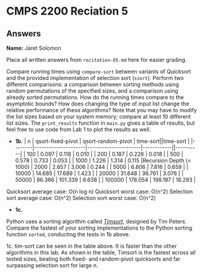 # CMPS 2200 Reciation 5
## Answers

**Name:** Jaret Solomon


Place all written answers from `recitation-05.md` here for easier grading.


Compare running times using `compare-sort` between variants of
Quicksort and the
provided implementation of selection sort (`ssort`). Perform two
different comparisons: a comparison between sorting methods using
random permutations of the specified sizes, and a comparison using
already sorted permutations. How do the running times compare to the
asymptotic bounds? How does changing the type of input list change the
relative performance of these algorithms? Note that you may have to
modify the list sizes based on your system memory; compare at least 10
different list sizes. The `print_results` function in `main.py` gives
a table of results, but feel free to use code from Lab 1 to plot
the results as well. 




- **1b.**
|      n |   qsort-fixed-pivot |   qsort-random-pivot |   time-sort||time-sort |
|--------|---------------------|----------------------|------------||----------|
|    100 |               0.097 |                0.118 |      0.010 |
|    200 |               0.187 |                0.226 |      0.018 |
|    500 |               0.578 |                0.733 |      0.053 |
|   1000 |               1.226 |                1.314 |      0.115 |Recursion Depth (< 1000)
|   2000 |               2.657 |                3.006 |      0.244 |
|   5000 |               6.806 |                7.816 |      0.659 |
|  10000 |              14.685 |               17.689 |      1.423 |
|  20000 |              31.648 |               36.761 |      3.076 |
|  50000 |              86.366 |              101.339 |      8.638 |
| 100000 |             178.054 |              198.197 |     18.293 |


Quicksort average case: O(n log n) 
Quicksort worst case: O(n^2)
Selection sort average case: O(n^2)
Selection sort worst case: O(n^2)


- **1c.**


Python uses a sorting algorithm called [*Timsort*](https://en.wikipedia.org/wiki/Timsort), designed by Tim Peters. Compare the fastest of your sorting implementations to the Python
sorting function `sorted`, conducting the tests in 1b above. 

1c. tim-sort can be seen in the table above. It is faster than the other algorithms in this lab. As shown in the table, Timsort is the fastest across all tested sizes, beating both fixed- and random-pivot quicksorts and far surpassing selection sort for large n.
